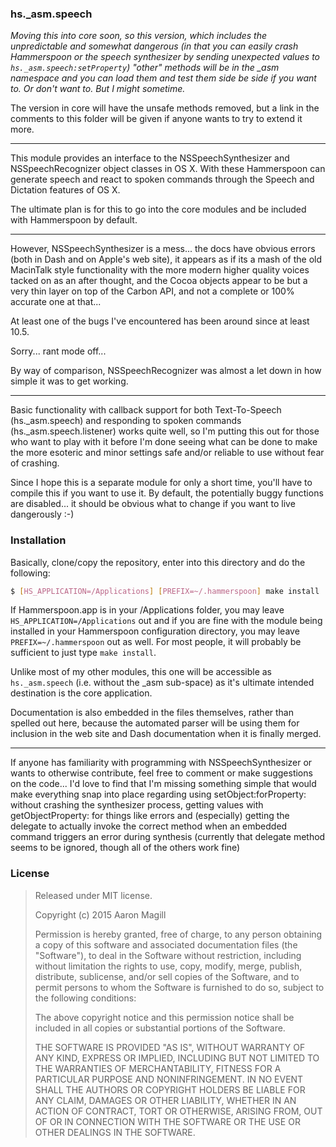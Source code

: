 ### hs._asm.speech

*Moving this into core soon, so this version, which includes the unpredictable and somewhat dangerous (in that you can easily crash Hammerspoon or the speech synthesizer by sending unexpected values to `hs._asm.speech:setProperty`) "other" methods will be in the _asm namespace and you can load them and test them side be side if you want to.  Or don't want to.  But I might sometime.*

The version in core will have the unsafe methods removed, but a link in the comments to this folder will be given if anyone wants to try to extend it more.

* * *

This module provides an interface to the NSSpeechSynthesizer and NSSpeechRecognizer object classes in OS X.  With these Hammerspoon can generate speech and react to spoken commands through the Speech and Dictation features of OS X.

The ultimate plan is for this to go into the core modules and be included with Hammerspoon by default.

* * *

However, NSSpeechSynthesizer is a mess... the docs have obvious errors (both in Dash and on Apple's web site), it appears as if its a mash of the old MacinTalk style functionality with the more modern higher quality voices tacked on as an after thought, and the Cocoa objects appear to be but a very thin layer on top of the Carbon API, and not a complete or 100% accurate one at that...

At least one of the bugs I've encountered has been around since at least 10.5.

Sorry... rant mode off...

By way of comparison, NSSpeechRecognizer was almost a let down in how simple it was to get working.

* * *

Basic functionality with callback support for both Text-To-Speech (hs._asm.speech) and responding to spoken commands (hs._asm.speech.listener) works quite well, so I'm putting this out for those who want to play with it before I'm done seeing what can be done to make the more esoteric and minor settings safe and/or reliable to use without fear of crashing.

Since I hope this is a separate module for only a short time, you'll have to compile this if you want to use it.  By default, the potentially buggy functions are disabled... it should be obvious what to change if you want to live dangerously :-)

### Installation

Basically, clone/copy the repository, enter into this directory and do the following:

~~~bash
$ [HS_APPLICATION=/Applications] [PREFIX=~/.hammerspoon] make install
~~~

If Hammerspoon.app is in your /Applications folder, you may leave `HS_APPLICATION=/Applications` out and if you are fine with the module being installed in your Hammerspoon configuration directory, you may leave `PREFIX=~/.hammerspoon` out as well.  For most people, it will probably be sufficient to just type `make install`.

Unlike most of my other modules, this one will be accessible as `hs._asm.speech` (i.e. without the _asm sub-space) as it's ultimate intended destination is the core application.

Documentation is also embedded in the files themselves, rather than spelled out here, because the automated parser will be using them for inclusion in the web site and Dash documentation when it is finally merged.

* * *

If anyone has familiarity with programming with NSSpeechSynthesizer or wants to otherwise contribute, feel free to comment or make suggestions on the code... I'd love to find that I'm missing something simple that would make everything snap into place regarding using setObject:forProperty: without crashing the synthesizer process, getting values with getObjectProperty: for things like errors and (especially) getting the delegate to actually invoke the correct method when an embedded command triggers an error during synthesis (currently that delegate method seems to be ignored, though all of the others work fine)

### License

> Released under MIT license.
>
> Copyright (c) 2015 Aaron Magill
>
> Permission is hereby granted, free of charge, to any person obtaining a copy of this software and associated documentation files (the "Software"), to deal in the Software without restriction, including without limitation the rights to use, copy, modify, merge, publish, distribute, sublicense, and/or sell copies of the Software, and to permit persons to whom the Software is furnished to do so, subject to the following conditions:
>
> The above copyright notice and this permission notice shall be included in all copies or substantial portions of the Software.
>
> THE SOFTWARE IS PROVIDED "AS IS", WITHOUT WARRANTY OF ANY KIND, EXPRESS OR IMPLIED, INCLUDING BUT NOT LIMITED TO THE WARRANTIES OF MERCHANTABILITY, FITNESS FOR A PARTICULAR PURPOSE AND NONINFRINGEMENT. IN NO EVENT SHALL THE AUTHORS OR COPYRIGHT HOLDERS BE LIABLE FOR ANY CLAIM, DAMAGES OR OTHER LIABILITY, WHETHER IN AN ACTION OF CONTRACT, TORT OR OTHERWISE, ARISING FROM, OUT OF OR IN CONNECTION WITH THE SOFTWARE OR THE USE OR OTHER DEALINGS IN THE SOFTWARE.
